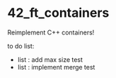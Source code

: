 # 42_ft_containers
Reimplement C++ containers!

to do list:
- list : add max size test
- list : implement merge test